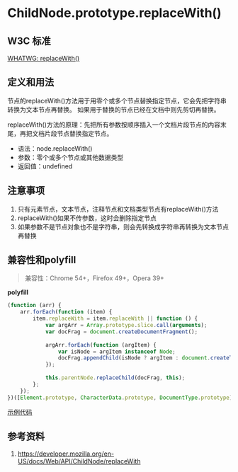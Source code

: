 # ChildNode.prototype.replaceWith()

## W3C 标准
[WHATWG: replaceWith()](https://dom.spec.whatwg.org/#dom-childnode-replaceWith)

## 定义和用法
节点的replaceWith()方法用于用零个或多个节点替换指定节点，它会先把字符串转换为文本节点再替换。
如果用于替换的节点已经在文档中则先剪切再替换。

replaceWith()方法的原理：先把所有参数按顺序插入一个文档片段节点的内容末尾，再把文档片段节点替换指定节点。

- 语法：node.replaceWith()
- 参数：零个或多个节点或其他数据类型
- 返回值：undefined

## 注意事项
1. 只有元素节点，文本节点，注释节点和文档类型节点有replaceWith()方法
2. replaceWith()如果不传参数，这时会删除指定节点
3. 如果参数不是节点对象也不是字符串，则会先转换成字符串再转换为文本节点再替换

## 兼容性和polyfill
> 兼容性：Chrome 54+，Firefox 49+，Opera 39+

**polyfill**
```javascript
(function (arr) {
    arr.forEach(function (item) {
        item.replaceWith = item.replaceWith || function () {
            var argArr = Array.prototype.slice.call(arguments);
            var docFrag = document.createDocumentFragment();
            
            argArr.forEach(function (argItem) {
                var isNode = argItem instanceof Node;
                docFrag.appendChild(isNode ? argItem : document.createTextNode(String(argItem)));
            });
            
            this.parentNode.replaceChild(docFrag, this);
        };
    });
})([Element.prototype, CharacterData.prototype, DocumentType.prototype]);
```
[示例代码](./replaceWith()/html)

## 参考资料
1. https://developer.mozilla.org/en-US/docs/Web/API/ChildNode/replaceWith